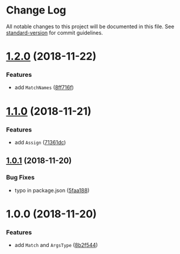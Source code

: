 # Change Log

All notable changes to this project will be documented in this file. See [standard-version](https://github.com/conventional-changelog/standard-version) for commit guidelines.

<a name="1.2.0"></a>

# [1.2.0](https://github.com/danielpa9708/ts-types-utils/compare/v1.1.0...v1.2.0) (2018-11-22)

### Features

- add `MatchNames` ([8ff716f](https://github.com/danielpa9708/ts-types-utils/commit/8ff716f))

<a name="1.1.0"></a>

# [1.1.0](https://github.com/danielpa9708/ts-types-utils/compare/v1.0.1...v1.1.0) (2018-11-21)

### Features

- add `Assign` ([71361dc](https://github.com/danielpa9708/ts-types-utils/commit/71361dc))

<a name="1.0.1"></a>

## [1.0.1](https://github.com/danielpa9708/ts-types-utils/compare/v1.0.0...v1.0.1) (2018-11-20)

### Bug Fixes

- typo in package.json ([5faa188](https://github.com/danielpa9708/ts-types-utils/commit/5faa188))

<a name="1.0.0"></a>

# 1.0.0 (2018-11-20)

### Features

- add `Match` and `ArgsType` ([8b2f544](https://github.com/danielpa9708/ts-type-utils/commit/8b2f544))
